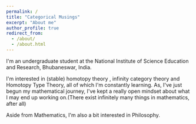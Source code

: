```yaml
---
permalink: /
title: "Categorical Musings"
excerpt: "About me"
author_profile: true
redirect_from: 
  - /about/
  - /about.html
---
```

I'm an undergraduate student at the National Institute of Science Education and Research, Bhubaneswar, India. 

I'm interested in (stable) homotopy theory , infinity category theory  and Homotopy Type Theory, all of which I'm constantly learning.
As, I've just begun my mathematical journey, I've kept a really open mindset about what I may end up working on.(There exist  infinitely many things in mathematics, after all) 

Aside from Mathematics, I'm also a bit interested in Philosophy. 
